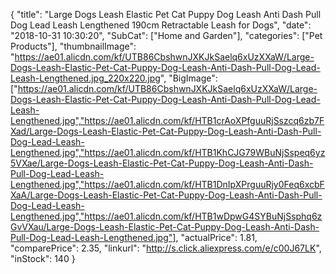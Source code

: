 {
	"title": "Large Dogs Leash Elastic Pet Cat Puppy Dog Leash Anti Dash Pull Dog Lead Leash Lengthened 190cm Retractable Leash for Dogs",
	"date": "2018-10-31 10:30:20",
	"SubCat": ["Home and Garden"],
	"categories": ["Pet Products"],
	"thumbnailImage": "https://ae01.alicdn.com/kf/UTB86CbshwnJXKJkSaelq6xUzXXaW/Large-Dogs-Leash-Elastic-Pet-Cat-Puppy-Dog-Leash-Anti-Dash-Pull-Dog-Lead-Leash-Lengthened.jpg_220x220.jpg",
	"BigImage": ["https://ae01.alicdn.com/kf/UTB86CbshwnJXKJkSaelq6xUzXXaW/Large-Dogs-Leash-Elastic-Pet-Cat-Puppy-Dog-Leash-Anti-Dash-Pull-Dog-Lead-Leash-Lengthened.jpg","https://ae01.alicdn.com/kf/HTB1crAoXPfguuRjSszcq6zb7FXad/Large-Dogs-Leash-Elastic-Pet-Cat-Puppy-Dog-Leash-Anti-Dash-Pull-Dog-Lead-Leash-Lengthened.jpg","https://ae01.alicdn.com/kf/HTB1KhCJG79WBuNjSspeq6yz5VXae/Large-Dogs-Leash-Elastic-Pet-Cat-Puppy-Dog-Leash-Anti-Dash-Pull-Dog-Lead-Leash-Lengthened.jpg","https://ae01.alicdn.com/kf/HTB1DnIpXPrguuRjy0Feq6xcbFXaA/Large-Dogs-Leash-Elastic-Pet-Cat-Puppy-Dog-Leash-Anti-Dash-Pull-Dog-Lead-Leash-Lengthened.jpg","https://ae01.alicdn.com/kf/HTB1wDpwG4SYBuNjSsphq6zGvVXau/Large-Dogs-Leash-Elastic-Pet-Cat-Puppy-Dog-Leash-Anti-Dash-Pull-Dog-Lead-Leash-Lengthened.jpg"],
	"actualPrice": 1.81,
	"comparePrice": 2.35,
	"linkurl": "http://s.click.aliexpress.com/e/c00J67LK",
	"inStock": 140
}
